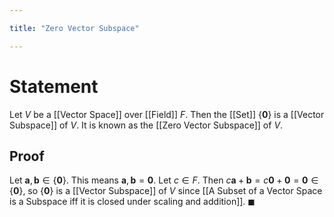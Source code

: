 ```yaml
---

title: "Zero Vector Subspace"

---
```

# Statement
Let $V$ be a [[Vector Space]] over [[Field]] $F$. Then the [[Set]] $\{\mathbf{0}\}$ is a [[Vector Subspace]] of $V$. It is known as the [[Zero Vector Subspace]] of $V$.

## Proof
Let $\mathbf{a}, \mathbf{b} \in \{\mathbf{0}\}$. This means $\mathbf{a}, \mathbf{b} = \mathbf{0}$. Let $c \in F$. Then $c \mathbf{a} + \mathbf{b} = c \mathbf{0} + \mathbf{0}= \mathbf{0} \in \{\mathbf{0}\}$, so $\{\mathbf{0}\}$ is a [[Vector Subspace]] of $V$ since [[A Subset of a Vector Space is a Subspace iff it is closed under scaling and addition]]. $\blacksquare$